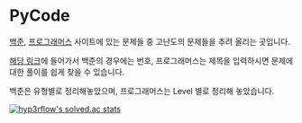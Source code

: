 # PyCode

[백준](https://www.acmicpc.net/), [프로그래머스](https://programmers.co.kr/) 사이트에 있는 문제들 중 고난도의 문제들을 추려 올리는 곳입니다.

[해당 링크](https://github.com/cpwoo/CodeTest/find/main)에 들어가서 백준의 경우에는 번호, 프로그래머스는 제목을 입력하시면 문제에 대한 풀이를 쉽게 찾을 수 있습니다.

백준은 유형별로 정리해놓았으며, 프로그래머스는 Level 별로 정리해 놓았습니다.

[![hyp3rflow's solved.ac stats](https://github-readme-solvedac.hyp3rflow.vercel.app/api/?handle=world9969)](https://solved.ac/profile/world9969)

